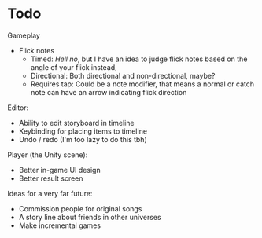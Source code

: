 # Todo

Gameplay
- Flick notes
  + Timed: *Hell no*, but I have an idea to judge flick notes based on the angle of your flick instead,
  + Directional: Both directional and non-directional, maybe?
  + Requires tap: Could be a note modifier, that means a normal or catch note can have an arrow indicating flick direction

Editor:
- Ability to edit storyboard in timeline
- Keybinding for placing items to timeline
- Undo / redo (I'm too lazy to do this tbh)

Player (the Unity scene):
- Better in-game UI design
- Better result screen

Ideas for a very far future:
- Commission people for original songs
- A story line about friends in other universes
- Make incremental games